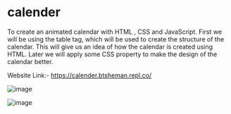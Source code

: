 # calender
To create an animated calendar with HTML , CSS and JavaScript. First we will be using the table tag, which will be used to create the structure of the calendar. This will give us an idea of how the
calendar is created using HTML. Later we will apply some CSS property to make the design of the calendar better.

Website Link:- 
https://calender.btsheman.repl.co/




![image](https://github.com/Spidy-hub/calender/assets/96255993/a192cb1f-3797-402c-b4a9-15710787fdcc)


![image](https://github.com/Spidy-hub/calender/assets/96255993/28cb77ce-493a-4a15-8b93-42f2d85688eb)
